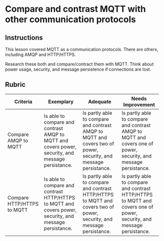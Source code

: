 # Compare and contrast MQTT with other communication protocols

## Instructions

This lesson covered MQTT as a communication protocols. There are others, including AMQP and HTTP/HTTPS.

Research these both and compare/contract them with MQTT. Think about power usage, security, and message persistence if connections are lost.

## Rubric

| Criteria | Exemplary | Adequate | Needs Improvement |
| -------- | --------- | -------- | ----------------- |
| Compare AMQP to MQTT | Is able to compare and contrast AMQP to MQTT and covers power, security, and message persistance. | Is partly able to compare and contrast AMQP to MQTT and covers two of power, security, and message persistance. | Is partly able to compare and contrast AMQP to MQTT and covers one of power, security, and message persistance. |
| Compare HTTP/HTTPS to MQTT | Is able to compare and contrast HTTP/HTTPS to MQTT and covers power, security, and message persistance. | Is partly able to compare and contrast HTTP/HTTPS to MQTT and covers two of power, security, and message persistance. | Is partly able to compare and contrast HTTP/HTTPS to MQTT and covers one of power, security, and message persistance. |
